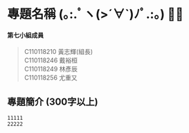 # 專題名稱 (｡:.ﾟヽ(>´∀`)ﾉﾟ.:｡)   👶🍼
#### 第七小組成員    
> C110118210 黃志輝(組長)  
> C110118246 戴裕桓  
> C110118249 林彥辰  
> C110118256 尤重又  
## 專題簡介 (300字以上)    
```
11111
22222
```

